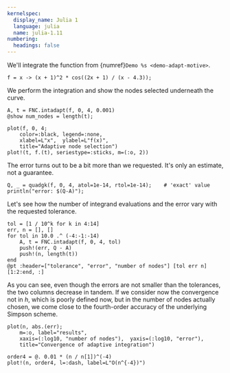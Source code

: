 ```yaml
---
kernelspec:
  display_name: Julia 1
  language: julia
  name: julia-1.11
numbering: 
  headings: false
---
```

We'll integrate the function from {numref}`Demo %s <demo-adapt-motive>`.

```{code-cell}
f = x -> (x + 1)^2 * cos((2x + 1) / (x - 4.3));
```

We perform the integration and show the nodes selected underneath the curve.

```{code-cell}
A, t = FNC.intadapt(f, 0, 4, 0.001)
@show num_nodes = length(t);

plot(f, 0, 4;
    color=:black, legend=:none,
    xlabel=L"x",  ylabel=L"f(x)", 
    title="Adaptive node selection")
plot!(t, f.(t), seriestype=:sticks, m=(:o, 2))
```

The error turns out to be a bit more than we requested. It's only an estimate, not a guarantee.

```{code-cell}
Q, _ = quadgk(f, 0, 4, atol=1e-14, rtol=1e-14);    # 'exact' value
println("error: $(Q-A)");
```

Let's see how the number of integrand evaluations and the error vary with the requested tolerance.

```{code-cell}
tol = [1 / 10^k for k in 4:14]
err, n = [], []
for tol in 10.0 .^ (-4:-1:-14)
    A, t = FNC.intadapt(f, 0, 4, tol)
    push!(err, Q - A)
    push!(n, length(t))
end
@pt :header=["tolerance", "error", "number of nodes"] [tol err n][1:2:end, :]
```

As you can see, even though the errors are not smaller than the tolerances, the two columns decrease in tandem. If we consider now the convergence not in $h$, which is poorly defined now, but in the number of nodes actually chosen, we come close to the fourth-order accuracy of the underlying Simpson scheme.

```{code-cell}
plot(n, abs.(err);
    m=:o, label="results",
    xaxis=(:log10, "number of nodes"),  yaxis=(:log10, "error"),
    title="Convergence of adaptive integration")

order4 = @. 0.01 * (n / n[1])^(-4)
plot!(n, order4, l=:dash, label=L"O(n^{-4})")
```
